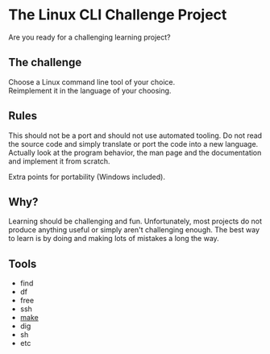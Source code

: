 # The Linux CLI Challenge Project

Are you ready for a challenging learning project?

## The challenge

Choose a Linux command line tool of your choice.  
Reimplement it in the language of your choosing.

## Rules

This should not be a port and should not use automated tooling. Do not read the source code and simply translate or port the code into a new language.  
Actually look at the program behavior, the man page and the documentation and implement it from scratch.

Extra points for portability (Windows included).

## Why?

Learning should be challenging and fun. Unfortunately, most projects do not produce anything useful or simply aren't challenging enough.
The best way to learn is by doing and making lots of mistakes a long the way.

## Tools

- find
- df
- free
- ssh
- [make](/hookenz/linux-cli-challenge/make)
- dig
- sh
- etc
